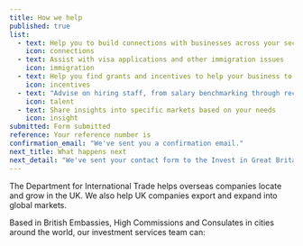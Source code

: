 ```yaml
---
title: How we help
published: true
list: 
  - text: Help you to build connections with businesses across your sector
    icon: connections
  - text: Assist with visa applications and other immigration issues
    icon: immigration
  - text: Help you find grants and incentives to help your business to grow
    icon: incentives
  - text: "Advise on hiring staff, from salary benchmarking through recruitment and training"
    icon: talent
  - text: Share insights into specific markets based on your needs
    icon: insight
submitted: Form submitted
reference: Your reference number is
confirmation_email: "We've sent you a confirmation email."
next_title: What happens next
next_detail: "We've sent your contact form to the Invest in Great Britain agents. They will be in touch soon."
---
```

The Department for International Trade helps overseas companies locate and grow in the UK.  We also help UK companies export and expand into global markets.

Based in British Embassies, High Commissions and Consulates in cities around the world, our investment services team can:
